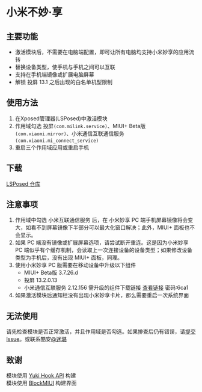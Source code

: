 # 小米不妙·享

## 主要功能
* 激活模块后，不需要在电脑端配置，即可让所有电脑均支持小米妙享的应用流转
* 替换设备类型，使手机与手机之间可以互联
* 支持在手机端镜像或扩展电脑屏幕
* 解锁 投屏 13.1 之后出现的白名单机型限制

## 使用方法

1. 在Xposed管理器(LSPosed)中激活模块
2. 作用域勾选 投屏`(com.milink.service)`、MIUI+ Beta版`(com.xiaomi.mirror)`、小米通信互联通信服务`(com.xiaomi.mi_connect_service)`
3. 重启三个作用域应用或重启手机

## 下载
[LSPosed 仓库](https://github.com/Xposed-Modules-Repo/com.gswxxn.unlockmilink/releases)

## 注意事项
1. 作用域中勾选 小米互联通信服务 后，在 小米妙享 PC 端手机屏幕镜像将会变大，如看不到屏幕镜像下半部分可以最大化窗口解决；此外，MIUI+ 面板也不会显示。
2. 如果 PC 端没有镜像或扩展屏幕选项，请尝试断开重连。这是因为小米妙享 PC 端似乎有个缓存机制，会读取上一次连接设备的设备类型；如果修改设备类型为手机后，没有出现 MIUI+ 面板，同理。
3. 使用小米妙享 PC 版需要在移动设备中升级以下组件
   * MIUI+ Beta版 3.7.26.d 
   * 投屏 13.2.0.13 
   * 小米通信互联服务 2.12.156
   需升级的组件下载链接
   [查看链接](https://wwp.lanzoub.com/b027lfxdc) 密码:6ca1
4. 如果激活模块后通知栏没有出现小米妙享卡片，那么需要重启一次系统界面

## 无法使用
请先检查模块是否正常激活，并且作用域是否勾选。如果排查后仍有错误，请[提交 Issue](https://github.com/GSWXXN/UnlockMiLink/issues/new)。或联系酷安[@迷璐](http://www.coolapk.com/u/1189245)

## 致谢
模块使用 [Yuki Hook API](https://github.com/fankes/YukiHookAPI) 构建  
模块使用 [BlockMIUI](https://github.com/Block-Network/blockmiui) 构建界面
